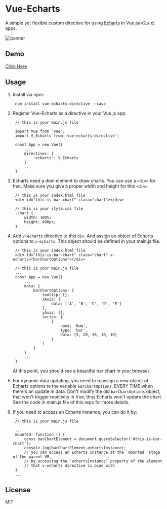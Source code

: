 # Vue-Echarts

A simple yet flexible custom directive for using [Echarts](http://echarts.baidu.com/) in Vue.js(v2.x.x) apps.

![banner](https://raw.githubusercontent.com/panteng/vue-echarts/master/banner.jpg)

## Demo
[Click Here](http://panteng.github.io/vue-echarts)

## Usage

1. Install via npm:

        npm install vue-echarts-directive --save

2. Register Vue-Echarts as a directive in your Vue.js app:

        // this is your main.js file

        import Vue from 'vue';
        import V_Echarts from 'vue-echarts-directive';

        const App = new Vue({
            ...
            directives: {
                'echarts': V_Echarts
            }
            ...
        }

3. Echarts need a dom element to draw charts. You can use a `<div>` for that. Make sure you give a proper width and height for this `<div>`.

        // this is your index.html file
        <div id="this-is-bar-chart" class="chart"></div>

        // this is your style.css file
        .chart {
            width: 100%;
            height: 400px;
        }

4. Add `v-echarts` directive to this `div`. And assign an object of Echarts options to `v-echarts`. This object should be defined in your main.js file.

        // this is your index.html file
        <div id="this-is-bar-chart" class="chart" v-echarts="barChartOptions"></div>

        // this is your main.js file
        ...
        const App = new Vue({
            ...
            data: {
                barChartOptions: {
                    tooltip: {},
                    xAxis: {
                        data: ['A', 'B', 'C', 'D', 'E']
                    },
                    yAxis: {},
                    series: [
                        {
                            name: 'Num',
                            type: 'bar',
                            data: [5, 20, 36, 10, 10]
                        }
                    ]
                }
            }
            ...
        }

    At this point, you should see a beautiful bar chart in your browser.

5. For dynamic data updating, you need to reassign a new object of Echarts options to the variable `barChartOptions`, EVERY TIME when there's an update in data.
Don't modify the old `barChartOptions` object, that won't trigger reactivity in Vue, thus Echarts won't update the chart. See the code in main.js file of this repo for more details.

6. If you need to access an Echarts instance, you can do it by:

        // this is your main.js file

        ...
        mounted: function () {
            const barChartElement = document.querySelector('#this-is-bar-chart');
            console.log(barChartElement.echartsInstance);
            // you can access an Echarts instance at the `mounted` stage of the parent VM,
            // by accessing the `echartsInstance` property of the element
            // that v-echarts directive is bind with
        }
        ...

## License

MIT
